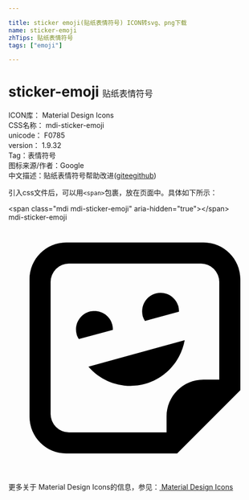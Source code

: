 ```yaml
---

title: sticker emoji(贴纸表情符号) ICON转svg、png下载
name: sticker-emoji
zhTips: 贴纸表情符号
tags: ["emoji"]

---
```


# sticker-emoji  <small style="font-size: 60%;font-weight: 100">贴纸表情符号</small>


<div class="detail-page">
<p>
<span>
ICON库：
<span class="badge-secondary badge">Material Design Icons</span> 
</span>
<br/>
<span>
CSS名称：
<span class="badge-secondary badge">mdi-sticker-emoji</span> 
</span>
<br/>
<span>
unicode：
<span class="badge-secondary badge">F0785</span> 
<copy-btn content='F0785' btn-title=""></copy-btn>
<copy-btn :content='String.fromCodePoint(parseInt("F0785", 16))' btn-title="复制U"></copy-btn>
</span>
<br/>
<span>
version：
<span class="badge-secondary badge">1.9.32</span> 
</span><br/><span>Tag：<span class="badge-light badge"><router-link to="/tags/emoji.html">表情符号</router-link></span></span>
<br/>
<span>图标来源/作者：<span class="badge-light badge">Google</span></span> 
<br/>
<span class="zh-detail">中文描述：<span class="badge-primary badge">贴纸表情符号</span><span class="help-link"><span>帮助改进</span>(<a href="https://gitee.com/liuwave/icon-helper/edit/master/json/material/sticker-emoji.json" target="_blank" rel="noopener noreferrer">gitee</a><a href="https://github.com/liuwave/icon-helper/edit/master/json/material/sticker-emoji.json" target="_blank" rel="noopener noreferrer">github</a></span>)</span><br/>
</p>
</div>
<div class="alert alert-dark">
  <i class="mdi mdi-sticker-emoji mdi-48px"></i>
  <i class="mdi mdi-sticker-emoji mdi-36px"></i>
  <i class="mdi mdi-sticker-emoji mdi-24px"></i>
  <i class="mdi mdi-sticker-emoji mdi-18px"></i>
</div>
<div>
  <p>引入css文件后，可以用<code>&lt;span&gt;</code>包裹，放在页面中。具体如下所示：    
  </p>
  <div class="alert alert-primary" style="font-size: 14px">
    &lt;span class="mdi mdi-sticker-emoji" aria-hidden="true"&gt;&lt;/span&gt;
    <copy-btn content='<span class="mdi mdi-sticker-emoji" aria-hidden="true"></span>'></copy-btn>
  </div>
  <div class="alert alert-secondary">
    <i class="mdi mdi-sticker-emoji"
    style="font-size: 24px"
    aria-hidden="true"></i> mdi-sticker-emoji
    <copy-btn content="mdi-sticker-emoji" btn-title="复制图标名称"></copy-btn>
  </div>
</div>
<div id="svg" class="svg-wrap">
<svg xmlns="http://www.w3.org/2000/svg" viewBox="0 0 24 24"><path d="M5.5,2C3.56,2 2,3.56 2,5.5V18.5C2,20.44 3.56,22 5.5,22H16L22,16V5.5C22,3.56 20.44,2 18.5,2H5.5M5.75,4H18.25A1.75,1.75 0 0,1 20,5.75V15H18.5C16.56,15 15,16.56 15,18.5V20H5.75A1.75,1.75 0 0,1 4,18.25V5.75A1.75,1.75 0 0,1 5.75,4M14.44,6.77C14.28,6.77 14.12,6.79 13.97,6.83C13.03,7.09 12.5,8.05 12.74,9C12.79,9.15 12.86,9.3 12.95,9.44L16.18,8.56C16.18,8.39 16.16,8.22 16.12,8.05C15.91,7.3 15.22,6.77 14.44,6.77M8.17,8.5C8,8.5 7.85,8.5 7.7,8.55C6.77,8.81 6.22,9.77 6.47,10.7C6.5,10.86 6.59,11 6.68,11.16L9.91,10.28C9.91,10.11 9.89,9.94 9.85,9.78C9.64,9 8.95,8.5 8.17,8.5M16.72,11.26L7.59,13.77C8.91,15.3 11,15.94 12.95,15.41C14.9,14.87 16.36,13.25 16.72,11.26Z" /></svg>
</div>
<detail full-name='mdi-sticker-emoji'></detail>
    
<div><p>更多关于 Material Design Icons的信息，参见：<a target="_blank" href="https://iconhelper.cn/material.html"> Material Design Icons</a>
</p></div>
